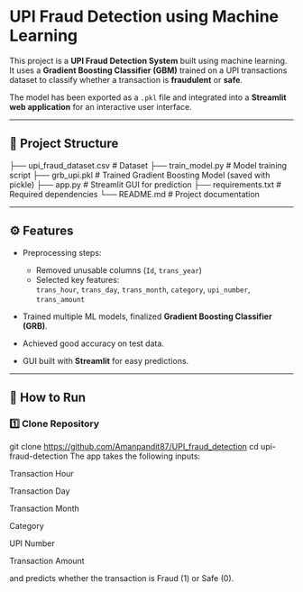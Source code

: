 # UPI Fraud Detection using Machine Learning

This project is a **UPI Fraud Detection System** built using machine learning.  
It uses a **Gradient Boosting Classifier (GBM)** trained on a UPI transactions dataset to classify whether a transaction is **fraudulent** or **safe**.

The model has been exported as a `.pkl` file and integrated into a **Streamlit web application** for an interactive user interface.

---

## 📂 Project Structure

├── upi_fraud_dataset.csv # Dataset
├── train_model.py # Model training script
├── grb_upi.pkl # Trained Gradient Boosting Model (saved with pickle)
├── app.py # Streamlit GUI for prediction
├── requirements.txt # Required dependencies
└── README.md # Project documentation


---

## ⚙️ Features

- Preprocessing steps:
  - Removed unusable columns (`Id`, `trans_year`)
  - Selected key features:  
    `trans_hour`, `trans_day`, `trans_month`, `category`, `upi_number`, `trans_amount`

- Trained multiple ML models, finalized **Gradient Boosting Classifier (GRB)**.
- Achieved good accuracy on test data.
- GUI built with **Streamlit** for easy predictions.

---

## 🚀 How to Run

### 1️⃣ Clone Repository

git clone https://github.com/Amanpandit87/UPI_fraud_detection
cd upi-fraud-detection
The app takes the following inputs:

Transaction Hour

Transaction Day

Transaction Month

Category

UPI Number

Transaction Amount

and predicts whether the transaction is Fraud (1) or Safe (0).
